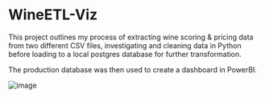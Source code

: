 # WineETL-Viz
This project outlines my process of extracting wine scoring & pricing data from two different CSV files, investigating and cleaning data in Python before loading to a local postgres database for further transformation. 

The production database was then used to create a dashboard in PowerBI.

![image](https://user-images.githubusercontent.com/107581128/174461104-030b9632-a80d-44bc-8e2a-e8368b5520c4.png)
